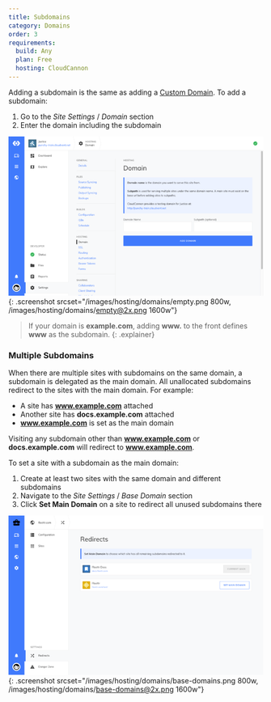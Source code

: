 ```yaml
---
title: Subdomains
category: Domains
order: 3
requirements:
  build: Any
  plan: Free
  hosting: CloudCannon
---
```


Adding a subdomain is the same as adding a [Custom Domain](/hosting/domains/custom-domains/). To add a subdomain:

1. Go to the *Site Settings* / *Domain* section
2. Enter the domain including the subdomain

![Site settings domain section with subdomain](/images/hosting/domains/empty.png){: .screenshot srcset="/images/hosting/domains/empty.png 800w, /images/hosting/domains/empty@2x.png 1600w"}

> If your domain is **example.com**, adding **www.** to the front defines **www** as the subdomain.
{: .explainer}

### Multiple Subdomains

When there are multiple sites with subdomains on the same domain, a subdomain is delegated as the main domain. All unallocated subdomains redirect to the sites with the main domain. For example:

* A site has **www.example.com** attached
* Another site has **docs.example.com** attached
* **www.example.com** is set as the main domain

Visiting any subdomain other than **www.example.com** or **docs.example.com** will redirect to **www.example.com**.

To set a site with a subdomain as the main domain:

1. Create at least two sites with the same domain and different subdomains
2. Navigate to the *Site Settings* / *Base Domain* section
3. Click **Set Main Domain** on a site to redirect all unused subdomains there

![CloudCannon Base Domain interface](/images/hosting/domains/base-domains.png){: .screenshot srcset="/images/hosting/domains/base-domains.png 800w, /images/hosting/domains/base-domains@2x.png 1600w"}